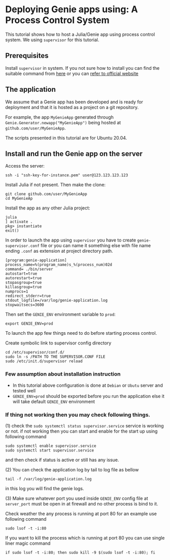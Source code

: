 # Deploying Genie apps using:  A Process Control System

This tutorial shows how to host a Julia/Genie app using process control system. We using `supervisor`  for this tutorial.

## Prerequisites

Install `supervisor` in system. If you not sure how to install you can find the suitable command from [here](https://command-not-found.com/supervisord)  or you can [refer to official website](http://supervisord.org/)

## The application

We assume that a Genie app has been developed and is ready for deployment and that it is hosted as a project on a git repository.

For example, the app `MyGenieApp` generated through `Genie.Generator.newapp("MyGenieApp")` being hosted at
`github.com/user/MyGenieApp`.

The scripts presented in this tutorial are for Ubuntu 20.04.

## Install and run the Genie app on the server

Access the server:

```shell
ssh -i "ssh-key-for-instance.pem" user@123.123.123.123
```

Install Julia if not present. Then make the clone:

```shell
git clone github.com/user/MyGenieApp
cd MyGenieAp
```

Install the app as any other Julia project:

```shell
julia
] activate .
pkg> instantiate
exit()
```

In order to launch the app using `supervisor` you have to create `genie-supervisor.conf` file or you can name it something else with file name ending `.conf` as extension at project directory path.


```shell
[program:genie-application]
process_name=%(program_name)s_%(process_num)02d
command= ./bin/server
autostart=true
autorestart=true
stopasgroup=true
killasgroup=true
numprocs=1
redirect_stderr=true
stdout_logfile=/var/log/genie-application.log
stopwaitsecs=3600
```


Then set the `GENIE_ENV` environment variable to `prod`:

```shell
export GENIE_ENV=prod
```

To launch the app few things need to do before starting process control.

Create symbolic link to supervisor config directory
```shell
cd /etc/supervisor/conf.d/
sudo ln -s /PATH TO THE SUPERVISOR.CONF FILE
sudo /etc/init.d/supervisor reload
```


### Few assumption about installation instruction
- In this tutorial above configuration is done at `Debian` or `Ubutu` server and tested well
- `GENIE_ENV=prod` should be exported before you run the application else it will take default `GENIE_ENV` environment


### If thing not working then you may check following things.

(1) check the `sudo systemctl status supervisor.service` service is working or not. if not working then you can start and enable for the start up using following command

```shell
sudo systemctl enable supervisor.service
sudo systemctl start supervisor.service
```

and then check if status is active or still has any issue.

(2) You can check the application log by tail to log file as bellow

```shell
tail -f /var/log/genie-application.log
```

in this log you will find the genie logs.

(3) Make sure whatever port you used inside `GENIE_ENV` config file at `server_port` must be open in  at firewall and no other process is bind to it.

Check weather the any process is running at port 80 for an example use following command

```shell
sudo lsof -t -i:80
```

If you want to kill the process which is running at port 80 you can use single liner magic command

```shell
if sudo lsof -t -i:80; then sudo kill -9 $(sudo lsof -t -i:80); fi
```